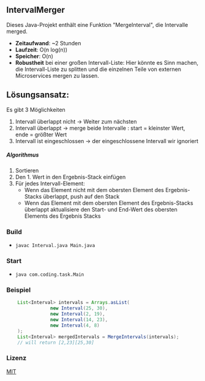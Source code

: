 ## IntervalMerger
Dieses Java-Projekt enthält eine Funktion "MergeInterval", die Intervalle merged.
- **Zeitaufwand**: ~2 Stunden
- **Laufzeit**: O(n log(n))
- **Speicher**: O(n)
- **Robustheit** bei einer großen Intervall-Liste: Hier könnte es Sinn machen, die Intervall-Liste zu splitten und die einzelnen Teile von externen Microservices mergen zu lassen.

## Lösungsansatz:
Es gibt 3 Möglichkeiten
1. Intervall überlappt nicht -> Weiter zum nächsten
2. Intervall überlappt -> merge beide Intervalle : start = kleinster Wert, ende = größter Wert
3. Intervall ist eingeschlossen -> der eingeschlossene Intervall wir ignoriert

##### Algorithmus
1. Sortieren
2. Den 1. Wert in den Ergebnis-Stack einfügen
3. Für jedes Intervall-Element:
    - Wenn das Element nicht mit dem obersten Element des Ergebnis-Stacks überlappt, push auf den Stack
    - Wenn das Element mit dem obersten Element des Ergebnis-Stacks überlappt aktualisiere den Start- und End-Wert des obersten Elements des Ergebnis Stacks

### Build

- `javac Interval.java Main.java `

### Start
- `java com.coding.task.Main`

### Beispiel
``` java
    List<Interval> intervals = Arrays.asList(
                new Interval(25, 30),
                new Interval(2, 19),
                new Interval(14, 23),
                new Interval(4, 8)
    );
    List<Interval> mergedIntervals = MergeIntervals(intervals);
    // will return [2,23][25,30]
```

### Lizenz
[MIT](https://choosealicense.com/licenses/mit/)
